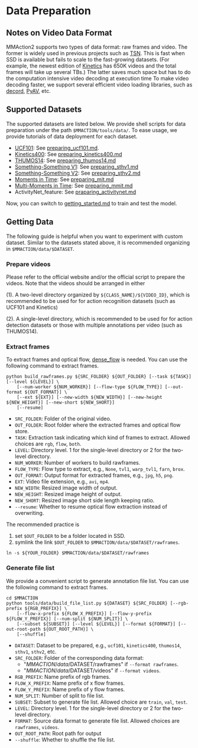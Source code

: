 # Data Preparation

## Notes on Video Data Format

MMAction2 supports two types of data format: raw frames and video. The former is widely used in previous projects such as [TSN](https://github.com/yjxiong/temporal-segment-networks).
This is fast when SSD is available but fails to scale to the fast-growing datasets.
(For example, the newest edition of [Kinetics](https://deepmind.com/research/open-source/open-source-datasets/kinetics/) has 650K  videos and the total frames will take up several TBs.)
The latter saves much space but has to do the computation intensive video decoding at execution time
To make video decoding faster, we support several efficient video loading libraries, such as [decord](https://github.com/zhreshold/decord), [PyAV](https://github.com/PyAV-Org/PyAV), etc.

## Supported Datasets

The supported datasets are listed below.
We provide shell scripts for data preparation under the path `$MMACTION/tools/data/`.
To ease usage, we provide tutorials of data deployment for each dataset.

- [UCF101](https://www.crcv.ucf.edu/data/UCF101.php): See [preparing_ucf101.md](/tools/data/ucf101/preparing_ucf101.md).
- [Kinetics400](https://deepmind.com/research/open-source/kinetics): See [preparing_kinetics400.md](/tools/data/kinetics400/preparing_kinetics400.md)
- [THUMOS14](https://www.crcv.ucf.edu/THUMOS14/download.html): See [preparing_thumos14.md](/tools/data/thumos14/preparing_thumos14.md)
- [Something-Something V1](https://20bn.com/datasets/something-something/v1): See [preparing_sthv1.md](/tools/data/sthv1/preparing_sthv1.md)
- [Something-Something V2](https://20bn.com/datasets/something-something): See [preparing_sthv2.md](/tools/data/sthv2/preparing_sthv2.md)
- [Moments in Time](http://moments.csail.mit.edu/): See [preparing_mit.md](/tools/data/mit/preparing_mit.md)
- [Multi-Moments in Time](http://moments.csail.mit.edu/challenge_iccv_2019.html): See [preparing_mmit.md](/tools/data/mmit/preparing_mmit.md)
- ActivityNet_feature: See [praparing_activitynet.md](/tools/data/activitynet/preparing_activitynet.md)

Now, you can switch to [getting_started.md](getting_started.md) to train and test the model.

## Getting Data

The following guide is helpful when you want to experiment with custom dataset.
Similar to the datasets stated above, it is recommended organizing in `$MMACTION/data/$DATASET`.

### Prepare videos

 Please refer to the official website and/or the official script to prepare the videos.
Note that the videos should be arranged in either

(1). A two-level directory organized by `${CLASS_NAME}/${VIDEO_ID}`, which is recommended to be used for for action recognition datasets (such as UCF101 and Kinetics)

(2). A single-level directory, which is recommended to be used for for action detection datasets or those with multiple annotations per video (such as THUMOS14).

### Extract frames

To extract frames and optical flow, [dense_flow](https://github.com/open-mmlab/denseflow) is needed.
You can use the following command to extract frames.

```shell
python build_rawframes.py ${SRC_FOLDER} ${OUT_FOLDER} [--task ${TASK}] [--level ${LEVEL}] \
    [--num-worker ${NUM_WORKER}] [--flow-type ${FLOW_TYPE}] [--out-format ${OUT_FORMAT}] \
    [--ext ${EXT}] [--new-width ${NEW_WIDTH}] [--new-height ${NEW_HEIGHT}] [--new-short ${NEW_SHORT}]
    [--resume]
```

- `SRC_FOLDER`: Folder of the original video.
- `OUT_FOLDER`: Root folder where the extracted frames and optical flow store.
- `TASK`: Extraction task indicating which kind of frames to extract. Allowed choices are `rgb`, `flow`, `both`.
- `LEVEL`: Directory level. 1 for the single-level directory or 2 for the two-level directory.
- `NUM_WORKER`: Number of workers to build rawframes.
- `FLOW_TYPE`: Flow type to extract, e.g., `None`, `tvl1`, `warp_tvl1`, `farn`, `brox`.
- `OUT_FORMAT`: Output format for extracted frames, e.g., `jpg`, `h5`, `png`.
- `EXT`: Video file extension, e.g., `avi`, `mp4`.
- `NEW_WIDTH`: Resized image width of output.
- `NEW_HEIGHT`: Resized image height of output.
- `NEW_SHORT`: Resized image short side length keeping ratio.
- `--resume`: Whether to resume optical flow extraction instead of overwriting.

The recommended practice is

1. set `$OUT_FOLDER` to be a folder located in SSD.
2. symlink the link `$OUT_FOLDER` to `$MMACTION/data/$DATASET/rawframes`.

```shell
ln -s ${YOUR_FOLDER} $MMACTION/data/$DATASET/rawframes
```

### Generate file list

We provide a convenient script to generate annotation file list. You can use the following command to extract frames.

```shell
cd $MMACTION
python tools/data/build_file_list.py ${DATASET} ${SRC_FOLDER} [--rgb-prefix ${RGB_PREFIX}] \
    [--flow-x-prefix ${FLOW_X_PREFIX}] [--flow-y-prefix ${FLOW_Y_PREFIX}] [--num-split ${NUM_SPLIT}] \
    [--subset ${SUBSET}] [--level ${LEVEL}] [--format ${FORMAT}] [--out-root-path ${OUT_ROOT_PATH}] \
    [--shuffle]
```

- `DATASET`: Dataset to be prepared, e.g., `ucf101`, `kinetics400`, `thumos14`, `sthv1`, `sthv2`, etc.
- `SRC_FOLDER`: Folder of the corresponding data format:
  - "$MMACTION/data/$DATASET/rawframes" if `--format rawframes`.
  - "$MMACTION/data/$DATASET/videos" if `--format videos`.
- `RGB_PREFIX`: Name prefix of rgb frames.
- `FLOW_X_PREFIX`: Name prefix of x flow frames.
- `FLOW_Y_PREFIX`: Name prefix of y flow frames.
- `NUM_SPLIT`: Number of split to file list.
- `SUBSET`: Subset to generate file list. Allowed choice are `train`, `val`, `test`.
- `LEVEL`: Directory level. 1 for the single-level directory or 2 for the two-level directory.
- `FORMAT`: Source data format to generate file list. Allowed choices are `rawframes`, `videos`.
- `OUT_ROOT_PATH`: Root path for output
- `--shuffle`: Whether to shuffle the file list.
